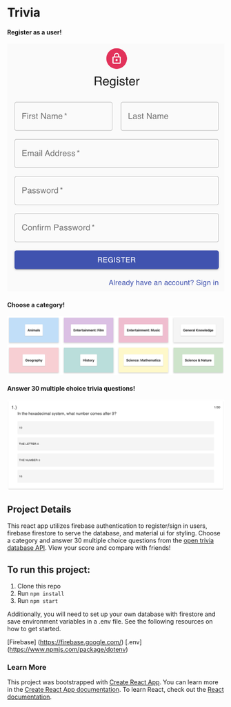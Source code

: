 # Trivia

#### Register as a user!

![Register](public/register.png)

#### Choose a category!

![Categories](public/categories.png)

#### Answer 30 multiple choice trivia questions!

![Question](public/question.png)

## Project Details

This react app utilizes firebase authentication to register/sign in users, firebase firestore to serve the database, and material ui for styling. Choose a category and answer 30 multiple choice questions from the [open trivia database API](https://opentdb.com/api_config.php). View your score and compare with friends!

## To run this project:

1. Clone this repo
2. Run `npm install`
3. Run `npm start`

Additionally, you will need to set up your own database with firestore and save environment variables in a .env file. See the following resources on how to get started.

[Firebase] (https://firebase.google.com/)
[.env] (https://www.npmjs.com/package/dotenv)

### Learn More

This project was bootstrapped with [Create React App](https://github.com/facebook/create-react-app).
You can learn more in the [Create React App documentation](https://facebook.github.io/create-react-app/docs/getting-started).
To learn React, check out the [React documentation](https://reactjs.org/).
